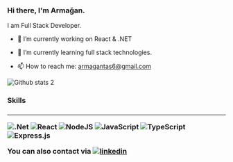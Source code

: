 ### Hi there, I'm Armağan.

I am Full Stack Developer.

- 🔭 I’m currently working on React & .NET
- 🌱 I’m currently learning full stack technologies.

- 📫 How to reach me: armagantas6@gmail.com

![Github stats 2](https://github-readme-stats.vercel.app/api?username=armagantas&show_icons=true&theme=radical)


<h3>Skills<h3>


--------------------------------------------------------------------------------------------------------------------------

![.Net](https://img.shields.io/badge/.NET-5C2D91?style=for-the-badge&logo=.net&logoColor=white)
![React](https://img.shields.io/badge/react-%2320232a.svg?style=for-the-badge&logo=react&logoColor=%2361DAFB)
![NodeJS](https://img.shields.io/badge/node.js-6DA55F?style=for-the-badge&logo=node.js&logoColor=white)
![JavaScript](https://img.shields.io/badge/javascript-%23323330.svg?style=for-the-badge&logo=javascript&logoColor=%23F7DF1E)
![TypeScript](https://img.shields.io/badge/typescript-%23007ACC.svg?style=for-the-badge&logo=typescript&logoColor=white)
![Express.js](https://img.shields.io/badge/express.js-%23404d59.svg?style=for-the-badge&logo=express&logoColor=%2361DAFB)

You can also contact via [![linkedin](https://img.shields.io/badge/Linkedin-000000?style=for-the-badge&logo=Linkedin&logoColor=white)](https://www.linkedin.com/in/armagantas/)
